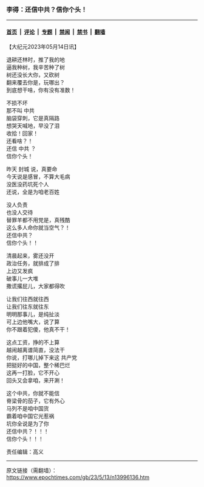### 李得：还信中共？信你个头！

---

#### [首页](../../../..?n13996136) &nbsp;|&nbsp; [评论](../../../../../epoch-comment?n13996136) &nbsp;|&nbsp; [专题](../../../../../epoch-special?n13996136) &nbsp;|&nbsp; [禁闻](../../../../../epoch-news?n13996136) &nbsp;|&nbsp; [禁书](../../../../../books?n13996136) &nbsp;|&nbsp; [翻墙](https://github.com/gfw-breaker/nogfw/blob/master/README.md?n13996136)


<div class="post_content" id="artbody" itemprop="articleBody">
 <!-- article content begin -->
 <p>
  【大纪元2023年05月14日讯】
 </p>
 <p>
  退耕还林时，推了我的地
  <br/>
  逼我种树，我辛苦种了树
  <br/>
  树还没长大你，又砍树
  <br/>
  翻来覆去你是，玩哪出？
  <br/>
  到底想干啥，你有没有准数！
 </p>
 <p>
  不损不坏
  <br/>
  那不叫
  <ok href="https://www.epochtimes.com/gb/tag/%E4%B8%AD%E5%85%B1.html">
   中共
  </ok>
  <br/>
  脑袋穿刺，它是真隔路
  <br/>
  想哭天喊地，早没了泪
  <br/>
  收拾！回家！
  <br/>
  还看啥？！
  <br/>
  还信
  <ok href="https://www.epochtimes.com/gb/tag/%E4%B8%AD%E5%85%B1.html">
   中共
  </ok>
  ？
  <br/>
  信你个头！
 </p>
 <p>
  昨天
  <ok href="https://www.epochtimes.com/gb/tag/%E5%B0%81%E5%9F%8E.html">
   封城
  </ok>
  说，真要命
  <br/>
  今天说是感冒，不算大毛病
  <br/>
  没医没药坑死个人
  <br/>
  还说，全是为咱老百姓
 </p>
 <p>
  没人负责
  <br/>
  也没人交待
  <br/>
  替罪羊都不用党是，真残酷
  <br/>
  这么多人命你就当空气？！
  <br/>
  还信中共？
  <br/>
  信你个头！！
 </p>
 <p>
  清晨起来，雾还没开
  <br/>
  政治任务，就排成了排
  <br/>
  上边又发疯
  <br/>
  破事儿一大堆
  <br/>
  撒谎撂屁儿，大家都得吹
 </p>
 <p>
  让我们往西就往西
  <br/>
  让我们往东就往东
  <br/>
  明明那事儿，是纯扯淡
  <br/>
  可上边他嘴大，说了算
  <br/>
  你不跟着犯傻，他真不干！
 </p>
 <p>
  这点工资，挣的不上算
  <br/>
  越闹越离谱简直，没法干
  <br/>
  你说，打哪儿掉下来这
  <ok href="https://www.epochtimes.com/gb/tag/%E5%85%B1%E4%BA%A7%E5%85%9A.html">
   共产党
  </ok>
  <br/>
  把挺好的中国，整个稀巴烂
  <br/>
  这再一打脸，它不开心
  <br/>
  回头又会拿咱，来开涮！
 </p>
 <p>
  这个中共，你就不能信
  <br/>
  脊梁骨的茄子，它有外心
  <br/>
  马列不是咱中国货
  <br/>
  霸着咱中国它光惹祸
  <br/>
  坑你全说是为了你
  <br/>
  还信中共？！！！
  <br/>
  信你个头！！！
 </p>
 <p>
  责任编辑：高义
 </p>
 <!-- article content end -->
 <div id="below_article_ad">
 </div>
</div>


---

原文链接（需翻墙）：https://www.epochtimes.com/gb/23/5/13/n13996136.htm